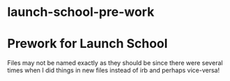 # launch-school-pre-work
# Prework for Launch School
 Files may not be named exactly as they should be
 since there were several times when I did things 
 in new files instead of irb and perhaps vice-versa!
